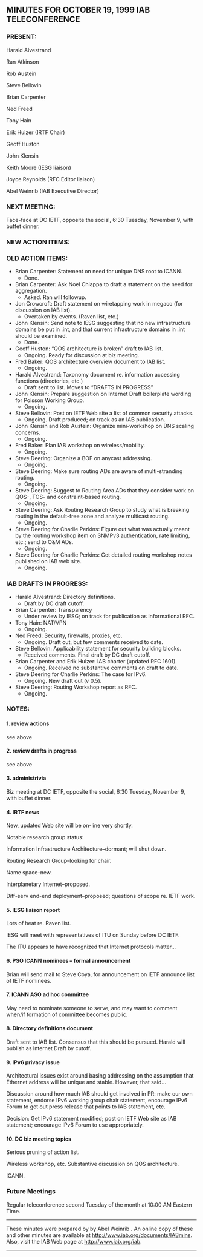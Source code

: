 
MINUTES FOR OCTOBER 19, 1999 IAB TELECONFERENCE
-----------------------------------------------


### PRESENT:



 Harald Alvestrand  

 Ran Atkinson  

 Rob Austein  

 Steve Bellovin  

 Brian Carpenter  

 Ned Freed  

 Tony Hain  

 Erik Huizer (IRTF Chair)  

 Geoff Huston  

 John Klensin  

 Keith Moore (IESG liaison)  

 Joyce Reynolds (RFC Editor liaison)  

Abel Weinrib (IAB Executive Director)


### NEXT MEETING:



Face-face at DC IETF, opposite the social, 6:30 Tuesday, November 9, with buffet dinner.


### NEW ACTION ITEMS:




### OLD ACTION ITEMS:


* Brian Carpenter: Statement on need for unique DNS root to ICANN.
	+ Done.
* Brian Carpenter: Ask Noel Chiappa to draft a statement on the need for aggregation.
	+ Asked. Ran will followup.
* Jon Crowcroft: Draft statement on wiretapping work in megaco (for discussion on IAB list).
	+ Overtaken by events. (Raven list, etc.)
* John Klensin: Send note to IESG suggesting that no new infrastructure domains be put in .int, and that current infrastructure domains in .int should be examined.
	+ Done.
* Geoff Huston: “QOS architecture is broken” draft to IAB list.
	+ Ongoing. Ready for discussion at biz meeting.
* Fred Baker: QOS architecture overview document to IAB list.
	+ Ongoing.
* Harald Alvestrand: Taxonomy document re. information accessing functions (directories, etc.)
	+ Draft sent to list. Moves to “DRAFTS IN PROGRESS”
* John Klensin: Prepare suggestion on Internet Draft boilerplate wording for Poisson Working Group.
	+ Ongoing.
* Steve Bellovin: Post on IETF Web site a list of common security attacks.
	+ Ongoing. Draft produced; on track as an IAB publication.
* John Klensin and Rob Austein: Organize mini-workshop on DNS scaling concerns.
	+ Ongoing.
* Fred Baker: Plan IAB workshop on wireless/mobility.
	+ Ongoing.
* Steve Deering: Organize a BOF on anycast addressing.
	+ Ongoing.
* Steve Deering: Make sure routing ADs are aware of multi-stranding routing.
	+ Ongoing.
* Steve Deering: Suggest to Routing Area ADs that they consider work on QOS-, TOS- and constraint-based routing.
	+ Ongoing.
* Steve Deering: Ask Routing Research Group to study what is breaking routing in the default-free zone and analyze multicast routing.
	+ Ongoing.
* Steve Deering for Charlie Perkins: Figure out what was actually meant by the routing workshop item on SNMPv3 authentication, rate limiting, etc.; send to O&M ADs.
	+ Ongoing.
* Steve Deering for Charlie Perkins: Get detailed routing workshop notes published on IAB web site.
	+ Ongoing.


### IAB DRAFTS IN PROGRESS:


* Harald Alvestrand: Directory definitions.
	+ Draft by DC draft cutoff.
* Brian Carpenter: Transparency
	+ Under review by IESG; on track for publication as Informational RFC.
* Tony Hain: NAT/VPN
	+ Ongoing.
* Ned Freed: Security, firewalls, proxies, etc.
	+ Ongoing. Draft out, but few comments received to date.
* Steve Bellovin: Applicability statement for security building blocks.
	+ Received comments. Final draft by DC draft cutoff.
* Brian Carpenter and Erik Huizer: IAB charter (updated RFC 1601).
	+ Ongoing. Received no substantive comments on draft to date.
* Steve Deering for Charlie Perkins: The case for IPv6.
	+ Ongoing. New draft out (v 0.5).
* Steve Deering: Routing Workshop report as RFC.
	+ Ongoing.


### NOTES:


#### 1. review actions

see above


#### 2. review drafts in progress

see above


#### 3. administrivia

Biz meeting at DC IETF, opposite the social, 6:30 Tuesday, November 9, with buffet dinner.


#### 4. IRTF news


 New, updated Web site will be on-line very shortly.  

Notable research group status:

 Information Infrastructure Architecture–dormant; will shut down.  

 Routing Research Group–looking for chair.  

 Name space–new.  

 Interplanetary Internet–proposed.  

 Diff-serv end-end deployment–proposed; questions of scope re. IETF work.
#### 5. IESG liaison report


 Lots of heat re. Raven list.  

IESG will meet with representatives of ITU on Sunday before DC IETF.

 The ITU appears to have recognized that Internet protocols matter…
#### 6. PSO ICANN nominees – formal announcement

Brian will send mail to Steve Coya, for announcement on IETF announce list of IETF nominees.


#### 7. ICANN ASO ad hoc committee

May need to nominate someone to serve, and may want to comment when/if formation of committee becomes public.


#### 8. Directory definitions document

Draft sent to IAB list. Consensus that this should be pursued. Harald will publish as Internet Draft by cutoff.


#### 9. IPv6 privacy issue

Architectural issues exist around basing addressing on the assumption that Ethernet address will be unique and stable. However, that said…


 Discussion around how much IAB should get involved in PR: make our own statement, endorse IPv6 working group chair statement, encourage IPv6 Forum to get out press release that points to IAB statement, etc. 


 Decision: Get IPv6 statement modified; post on IETF Web site as IAB statement; encourage IPv6 Forum to use appropriately. 


#### 10. DC biz meeting topics

Serious pruning of action list.


 Wireless workshop, etc.
Substantive discussion on QOS architecture.  

ICANN.



### Future Meetings



Regular teleconference second Tuesday of the month at 10:00 AM Eastern Time.




---


These minutes were prepared by by Abel Weinrib . An online copy of these and other minutes are available at http://www.iab.org/documents/IABmins. Also, visit the IAB Web page at http://www.iab.org/iab.




---


